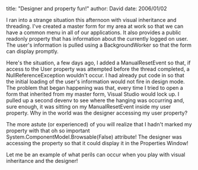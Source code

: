 
title: "Designer and property fun!"
author: David
date: 2006/01/02

I ran into a strange situation this afternoon with visual inheritance and threading. I've created a master form for my area at work so that we can have a common menu in all of our applications. It also provides a public readonly property that has information about the currently logged on user. The user's information is pulled using a BackgroundWorker so that the form can display promptly.

Here's the situation, a few days ago, I added a ManualResetEvent so that, if access to the User property was attempted before the thread completed, a NullReferenceException wouldn't occur. I had already put code in so that the initial loading of the user's information would not fire in design mode. The problem that began happening was that, every time I tried to open a form that inherited from my master form, Visual Studio would lock up. I pulled up a second devenv to see where the hanging was occurring and, sure enough, it was sitting on my ManualResetEvent inside my user property. Why in the world was the designer accessing my user property?

The more astute (or experienced) of you will realize that I hadn't marked my property with that oh so important System.ComponentModel.Browsable(False) attribute! The designer was accessing the property so that it could display it in the Properties Window!

Let me be an example of what perils can occur when you play with visual inheritance and the designer!
